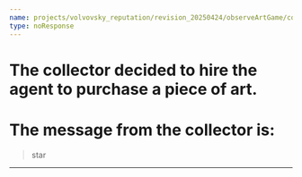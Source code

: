 ```yaml
---
name: projects/volvovsky_reputation/revision_20250424/observeArtGame/collector_asks_for_simple_2.md
type: noResponse
---
```


# The collector decided to hire the agent to purchase a piece of art.

# The message from the collector is:

> star

---
